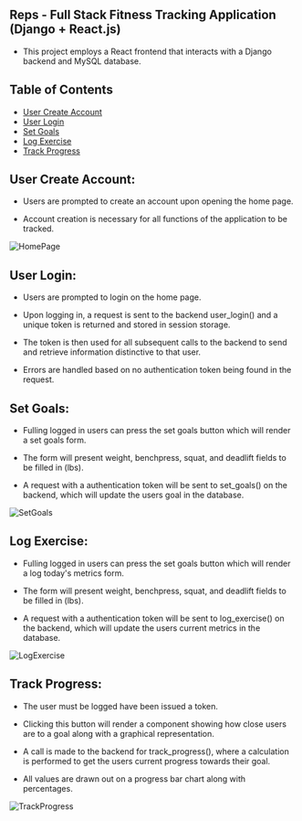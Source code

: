 ## Reps - Full Stack Fitness Tracking Application (Django + React.js)

- This project employs a React frontend that interacts with a Django backend and MySQL database.

## Table of Contents

- [User Create Account](#user-create-account)
- [User Login](#user-login)
- [Set Goals](#set-goals)
- [Log Exercise](#log-exercise)
- [Track Progress](#track-progress)

## User Create Account:

- Users are prompted to create an account upon opening the home page.

- Account creation is necessary for all functions of the application to be tracked.


![HomePage](https://github.com/Ryan-Richardson11/FullStackFitApp/assets/125044341/072dde3f-c13c-4e43-a99e-c6c3dfbf75b4)



## User Login:

- Users are prompted to login on the home page.

- Upon logging in, a request is sent to the backend user_login() and a unique token is returned and stored in session storage.

- The token is then used for all subsequent calls to the backend to send and retrieve information distinctive to that user.

- Errors are handled based on no authentication token being found in the request.


## Set Goals:

- Fulling logged in users can press the set goals button which will render a set goals form.

- The form will present weight, benchpress, squat, and deadlift fields to be filled in (lbs).

- A request with a authentication token will be sent to set_goals() on the backend, which will update the users goal in the database.


![SetGoals](https://github.com/Ryan-Richardson11/FullStackFitApp/assets/125044341/cb995cbe-4b08-4c89-868d-738e6b4ae321)



## Log Exercise:

- Fulling logged in users can press the set goals button which will render a log today's metrics form.

- The form will present weight, benchpress, squat, and deadlift fields to be filled in (lbs).

- A request with a authentication token will be sent to log_exercise() on the backend, which will update the users current metrics in the database.


![LogExercise](https://github.com/Ryan-Richardson11/FullStackFitApp/assets/125044341/6f605813-4082-4d71-b2d9-5c6ae9d18b3e)



## Track Progress:

- The user must be logged have been issued a token.

- Clicking this button will render a component showing how close users are to a goal along with a graphical representation.

- A call is made to the backend for track_progress(), where a calculation is performed to get the users current progress towards their goal.

- All values are drawn out on a progress bar chart along with percentages.


![TrackProgress](https://github.com/Ryan-Richardson11/FullStackFitApp/assets/125044341/3b15550d-f964-41ad-a7ee-252a5c3f7fbb)

